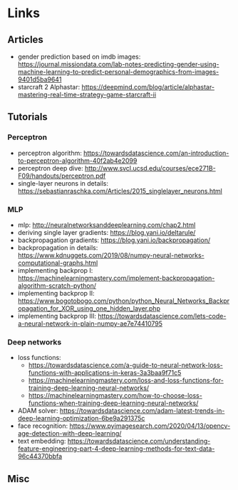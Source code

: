 # Links

## Articles

- gender prediction based on imdb images: https://journal.missiondata.com/lab-notes-predicting-gender-using-machine-learning-to-predict-personal-demographics-from-images-9401d5ba9641
- starcraft 2 Alphastar: https://deepmind.com/blog/article/alphastar-mastering-real-time-strategy-game-starcraft-ii

## Tutorials

### Perceptron
- perceptron algorithm: https://towardsdatascience.com/an-introduction-to-perceptron-algorithm-40f2ab4e2099
- perceptron deep dive: http://www.svcl.ucsd.edu/courses/ece271B-F09/handouts/perceptron.pdf
- single-layer neurons in details: https://sebastianraschka.com/Articles/2015_singlelayer_neurons.html

### MLP
- mlp: http://neuralnetworksanddeeplearning.com/chap2.html
- deriving single layer gradients: https://blog.yani.io/deltarule/
- backpropagation gradients: https://blog.yani.io/backpropagation/
- backpropagation in details: https://www.kdnuggets.com/2019/08/numpy-neural-networks-computational-graphs.html
- implementing backprop I: https://machinelearningmastery.com/implement-backpropagation-algorithm-scratch-python/
- implementing backprop II: https://www.bogotobogo.com/python/python_Neural_Networks_Backpropagation_for_XOR_using_one_hidden_layer.php
- implementing backprop III: https://towardsdatascience.com/lets-code-a-neural-network-in-plain-numpy-ae7e74410795

### Deep networks

- loss functions: 
    - https://towardsdatascience.com/a-guide-to-neural-network-loss-functions-with-applications-in-keras-3a3baa9f71c5
    - https://machinelearningmastery.com/loss-and-loss-functions-for-training-deep-learning-neural-networks/
    - https://machinelearningmastery.com/how-to-choose-loss-functions-when-training-deep-learning-neural-networks/
- ADAM solver: https://towardsdatascience.com/adam-latest-trends-in-deep-learning-optimization-6be9a291375c
- face recognition: https://www.pyimagesearch.com/2020/04/13/opencv-age-detection-with-deep-learning/
- text embedding: https://towardsdatascience.com/understanding-feature-engineering-part-4-deep-learning-methods-for-text-data-96c44370bbfa

## Misc


